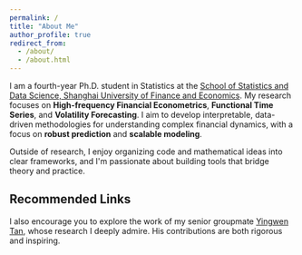 ```yaml
---
permalink: /
title: "About Me"
author_profile: true
redirect_from: 
  - /about/
  - /about.html
---
```


I am a fourth-year Ph.D. student in Statistics at the [School of Statistics and Data Science, Shanghai University of Finance and Economics](https://ssm.sufe.edu.cn/). My research focuses on **High-frequency Financial Econometrics**, **Functional Time Series**, and **Volatility Forecasting**. I aim to develop interpretable, data-driven methodologies for understanding complex financial dynamics, with a focus on **robust prediction** and **scalable modeling**.

Outside of research, I enjoy organizing code and mathematical ideas into clear frameworks, and I'm passionate about building tools that bridge theory and practice. 

## Recommended Links
I also encourage you to explore the work of my senior groupmate [Yingwen Tan](https://sites.google.com/view/yingwen-tan/home), whose research I deeply admire. His contributions are both rigorous and inspiring.

